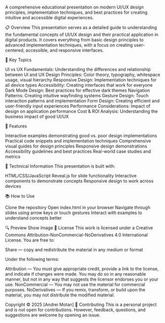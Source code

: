 A comprehensive educational presentation on modern UI/UX design principles, implementation techniques, and best practices for creating intuitive and accessible digital experiences.

📋 Overview
This presentation serves as a detailed guide to understanding the fundamental concepts of UI/UX design and their practical application in digital products. It covers everything from basic design principles to advanced implementation techniques, with a focus on creating user-centered, accessible, and responsive interfaces.

🎯 Key Topics

UI vs UX Fundamentals: Understanding the differences and relationship between UI and UX
Design Principles: Color theory, typography, whitespace usage, visual hierarchy
Responsive Design: Implementation techniques for all device types
Accessibility: Creating interfaces that work for everyone
Dark Mode Design: Best practices for effective dark themes
Navigation Patterns: Creating intuitive wayfinding systems
Gesture Design: Touch interaction patterns and implementation
Form Design: Creating efficient and user-friendly input experiences
Performance Considerations: Impact of design on application performance
Cost & ROI Analysis: Understanding the business impact of good UI/UX

🚀 Features

Interactive examples demonstrating good vs. poor design implementations
Practical code snippets and implementation techniques
Comprehensive visual guides for design principles
Responsive design demonstrations
Accessibility guidelines and best practices
Real-world case studies and metrics

🔧 Technical Information
This presentation is built with:

HTML/CSS/JavaScript
Reveal.js for slide functionality
Interactive components to demonstrate concepts
Responsive design to work across devices

📚 How to Use

Clone the repository
Open index.html in your browser
Navigate through slides using arrow keys or touch gestures
Interact with examples to understand concepts better

🔍 Preview
Show Image
📝 License
This work is licensed under a Creative Commons Attribution-NonCommercial-NoDerivatives 4.0 International License.
You are free to:

Share — copy and redistribute the material in any medium or format

Under the following terms:

Attribution — You must give appropriate credit, provide a link to the license, and indicate if changes were made. You may do so in any reasonable manner, but not in any way that suggests the licensor endorses you or your use.
NonCommercial — You may not use the material for commercial purposes.
NoDerivatives — If you remix, transform, or build upon the material, you may not distribute the modified material.

Copyright © 2025 [Andrei Motan]
🤝 Contributing
This is a personal project and is not open for contributions. However, feedback, questions, and suggestions are welcome by opening an issue.
